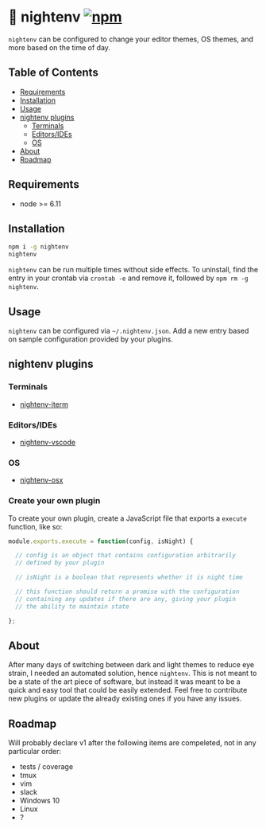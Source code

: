 # 🌙 nightenv [![npm](https://img.shields.io/npm/dt/nightenv.svg)](https://github.com/tomselvi/nightenv#installation)

`nightenv` can be configured to change your editor themes, OS themes, and more based on the time of day.

## Table of Contents

* [Requirements](#requirements)
* [Installation](#installation)
* [Usage](#usage)
* [nightenv plugins](#nightenv-plugins)
  * [Terminals](#terminals)
  * [Editors/IDEs](#editorsides)
  * [OS](#os)
* [About](#about)
* [Roadmap](#roadmap)

## Requirements

* node >= 6.11

## Installation

```sh
npm i -g nightenv
nightenv
```

`nightenv` can be run multiple times without side effects.  To uninstall, find the entry in your crontab via `crontab -e` and remove it, followed by `npm rm -g nightenv`.

## Usage

`nightenv` can be configured via `~/.nightenv.json`.  Add a new entry based on sample configuration provided by your plugins.

## nightenv plugins

### Terminals

* [nightenv-iterm](https://github.com/tomselvi/nightenv-iterm)

### Editors/IDEs

* [nightenv-vscode](https://github.com/tomselvi/nightenv-vscode)

### OS

* [nightenv-osx](https://github.com/tomselvi/nightenv-osx)

### Create your own plugin

To create your own plugin, create a JavaScript file that exports a `execute` function, like so:

```js
module.exports.execute = function(config, isNight) {

  // config is an object that contains configuration arbitrarily
  // defined by your plugin

  // isNight is a boolean that represents whether it is night time

  // this function should return a promise with the configuration
  // containing any updates if there are any, giving your plugin
  // the ability to maintain state

};
```

## About

After many days of switching between dark and light themes to reduce eye strain, I needed an automated solution, hence `nightenv`.  This is not meant to be a state of the art piece of software, but instead it was meant to be a quick and easy tool that could be easily extended.  Feel free to contribute new plugins or update the already existing ones if you have any issues.

## Roadmap

Will probably declare v1 after the following items are compeleted, not in any particular order:

* tests / coverage
* tmux
* vim
* slack
* Windows 10
* Linux
* ?
